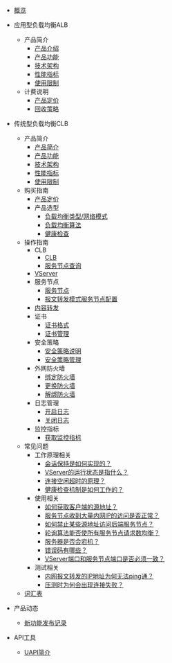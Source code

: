 
* [概览](/ulb/README)
* 应用型负载均衡ALB
  * 产品简介
    * [产品介绍](/ulb/alb/intro/whatisalb)
    * [产品功能](/ulb/alb/intro/function)
    * [技术架构](/ulb/alb/intro/architecture)
    * [性能指标](/ulb/alb/intro/performance)
    * [使用限制](/ulb/alb/intro/limit)
  * 计费说明
    * [产品定价](/ulb/alb/buy/charge)
    * [回收策略](/ulb/alb/buy/recyle)
 
* 传统型负载均衡CLB
  * 产品简介
    * [产品简介](/ulb/intro/whatisulb)
    * [产品功能](/ulb/intro/function)
    * [技术架构](/ulb/intro/architecture)
    * [性能指标](/ulb/intro/performance)
    * [使用限制](/ulb/intro/limit)
  * 购买指南
    * [产品定价](/ulb/fast/price)
    * 产品选型
        * [负载均衡类型/网络模式](/ulb/fast/createulb/networktype)
        * [负载均衡算法](/ulb/fast/createulb/algorithm)
        * [健康检查](/ulb/fast/createulb/ulbhealthcheck)
  * 操作指南
    * CLB
      * [CLB](/ulb/guide/ulb/createulb)
      * [服务节点查询](/ulb/guide/ulb/querybackend)
    * [VServer](/ulb/guide/vserver/createvserver) 
    * 服务节点
      * [服务节点](/ulb/guide/realserver/addrealserver)
      * [报文转发模式服务节点配置](/ulb/guide/realserver/editrealserver)
    * [内容转发](/ulb/guide/forwardpolicy/addrule)
    * 证书
      * [证书格式](/ulb/guide/certificate/certificateformat)
      * [证书管理](/ulb/guide/certificate/addcertificate)
    * 安全策略
      * [安全策略说明](/ulb/guide/securitypolicy/securitypolicy)
      * [安全策略管理](/ulb/guide/securitypolicy/addsecuritypolicy)
    * 外网防火墙
      * [绑定防火墙](/ulb/guide/firewall/bindfirewall)
      * [更换防火墙](/ulb/guide/firewall/updatefirewall)
      * [解绑防火墙](/ulb/guide/firewall/unbindfirewall)
    * 日志管理
      * [开启日志](/ulb/guide/log/openlog)
      * [关闭日志](/ulb/guide/log/closelog)
    * 监控指标
      * [获取监控指标](/ulb/guide/ulbmonitor/getmonitoring)
  * 常见问题
    * 工作原理相关
      * [会话保持是如何实现的？](/ulb/faq/session)
      * [VServer的运行状态是指什么？](/ulb/faq/vserverstatus)
      * [连接空闲超时的原理？](/ulb/faq/idletimeout)
      * [健康检查机制是如何工作的？](/ulb/faq/ulbhealthcheck)
    * 使用相关
      * [如何获取客户端的源地址？](/ulb/faq/sourceip)
      * [服务节点收到大量内网IP的访问是否正常？](/ulb/faq/intranetip)
      * [如何禁止某些源地址访问后端服务节点？](/ulb/faq/firewall)
      * [轮询算法能否使所有服务节点请求数均衡？](/ulb/faq/pollingalgorithm)
      * [服务器是否会宕机？](/ulb/faq/ulbserver)
      * [错误码有哪些？](/ulb/faq/errorcode)
      * [VServer端口和服务节点端口是否必须一致？](/ulb/faq/vserverport)
    * 测试相关
      * [内网报文转发的IP地址为何无法ping通？](/ulb/faq/ping)
      * [压测时为何会出现连接失败？](/ulb/faq/pressuretest)
  * [词汇表](/ulb/glossary)    
* 产品动态
  * [新功能发布记录](ulb/releasenotes/newfunctions)
* API工具
    * [UAPI简介](/ulb/api/uapi)
    
    
        
